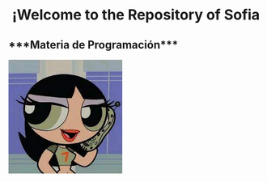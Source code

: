 
<h1 align="center"> ¡Welcome to the Repository of Sofia </h1>
<h2> ***Materia de Programación*** </h2>

![Imagen](/imagenes/descarga.jpeg)


